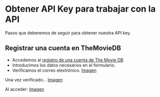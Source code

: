 # Obtener API Key para trabajar con la API

Pasos que deberemos de seguir para obtener nuestra API key.

## Registrar una cuenta en TheMovieDB

* Accedemos al [registro de una cuenta de The Movie DB](https://www.themoviedb.org/account/signup)
* Introducimos los datos necesarios en el formulario.
* Verificamos el correo elextrónico.
[Imagen](./img/1-verification.png)

Una vez verificado...
[Imagen](./img/2-login.png)

Al acceder:
[Imagen](./img/3-sesion-ok.png)